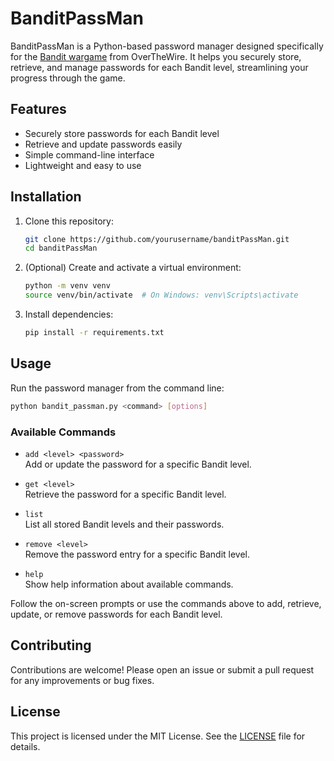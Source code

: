 # BanditPassMan

BanditPassMan is a Python-based password manager designed specifically for the [Bandit wargame](https://overthewire.org/wargames/bandit/bandit0.html) from OverTheWire. It helps you securely store, retrieve, and manage passwords for each Bandit level, streamlining your progress through the game.

## Features

- Securely store passwords for each Bandit level
- Retrieve and update passwords easily
- Simple command-line interface
- Lightweight and easy to use

## Installation

1. Clone this repository:
    ```bash
    git clone https://github.com/yourusername/banditPassMan.git
    cd banditPassMan
    ```

2. (Optional) Create and activate a virtual environment:
    ```bash
    python -m venv venv
    source venv/bin/activate  # On Windows: venv\Scripts\activate
    ```

3. Install dependencies:
    ```bash
    pip install -r requirements.txt
    ```

## Usage

Run the password manager from the command line:

```bash
python bandit_passman.py <command> [options]
```

### Available Commands

- `add <level> <password>`  
  Add or update the password for a specific Bandit level.

- `get <level>`  
  Retrieve the password for a specific Bandit level.

- `list`  
  List all stored Bandit levels and their passwords.

- `remove <level>`  
  Remove the password entry for a specific Bandit level.

- `help`  
  Show help information about available commands.

Follow the on-screen prompts or use the commands above to add, retrieve, update, or remove passwords for each Bandit level.

## Contributing

Contributions are welcome! Please open an issue or submit a pull request for any improvements or bug fixes.

## License

This project is licensed under the MIT License. See the [LICENSE](LICENSE) file for details.
